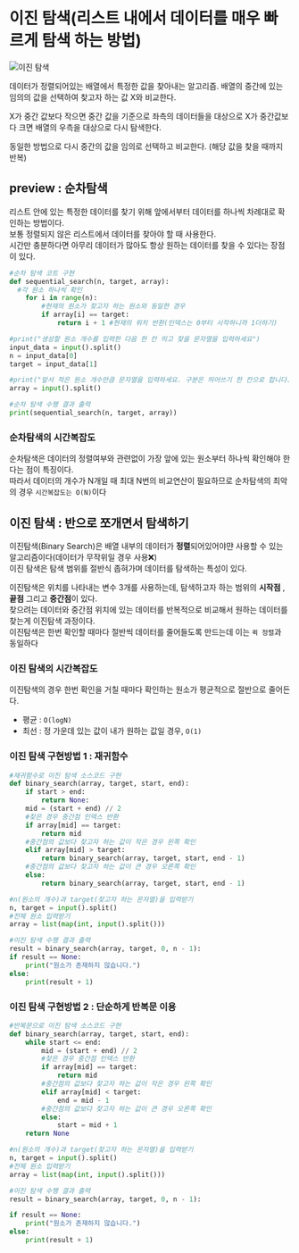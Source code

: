 # 이진 탐색(리스트 내에서 데이터를 매우 빠르게 탐색 하는 방법)

![이진 탐색](https://user-images.githubusercontent.com/71719160/188174421-d66f2edb-8266-4243-b903-679698cad227.png)

데이터가 정렬되어있는 배열에서 특정한 값을 찾아내는 알고리즘.
배열의 중간에 있는 임의의 값을 선택하여 찾고자 하는 값 X와 비교한다.

X가 중간 값보다 작으면 중간 값을 기준으로 좌측의 데이터들을 대상으로
X가 중간값보다 크면 배열의 우측을 대상으로
다시 탐색한다.

동일한 방법으로 다시 중간의 값을 임의로 선택하고 비교한다. (해당 값을 찾을 때까지 반복)

## preview : 순차탐색
리스트 안에 있는 특정한 데이터를 찾기 위해 앞에서부터 데이터를 하나씩 차례대로 확인하는 방법이다.<br>
보통 정렬되지 않은 리스트에서 데이터를 찾아야 할 때 사용한다. <br>
시간만 충분하다면 아무리 데이터가 많아도 항상 원하는 데이터를 찾을 수 있다는 장점이 있다.<br>

```python
#순차 탐색 코트 구현
def sequential_search(n, target, array):
  #각 원소 하나씩 확인
	for i in range(n):
		#현재의 원소가 찾고자 하는 원소와 동일한 경우
		if array[i] == target:
			return i + 1 #현재의 위치 반환(인덱스는 0부터 시작하니까 1더하기)

#print("생성할 원소 개수를 입력한 다음 한 칸 띄고 찾을 문자열을 입력하세요")
input_data = input().split()
n = input_data[0]
target = input_data[1]

#print("앞서 적은 원소 개수만큼 문자열을 입력하세요. 구분은 띄어쓰기 한 칸으로 합니다.")
array = input().split()

#순차 탐색 수행 결과 출력
print(sequential_search(n, target, array))
```

### 순차탐색의 시간복잡도
    
순차탐색은 데이터의 정렬여부와 관련없이 가장 앞에 있는 원소부터 하나씩 확인해야 한다는 점이 특징이다. <br>
따라서 데이터의 개수가 N개일 때 최대 N번의 비교연산이 필요하므로 순차탐색의 최악의 경우 `시간복잡도는 O(N)`이다
    
## 이진 탐색 : 반으로 쪼개면서 탐색하기

이진탐색(Binary Search)은 배열 내부의 데이터가 **정렬**되어있어야먄 사용할 수 있는 알고리즘이다(데이터가 무작위일 경우 사용❌)<br>
이진 탐색은 탐색 범위를 절반식 좁혀가며 데이터를 탐색하는 특성이 있다. 

이진탐색은 위치를 나타내는 변수 3개를 사용하는데, 탐색하고자 하는 범위의 **시작점** , **끝점** 그리고 **중간점**이 있다.<br>
찾으려는 데이터와 중간점 위치에 있는 데이터를 반복적으로 비교해서 원하는 데이터를 찾는게 이진탐색 과정이다.<br>
이진탐색은 한번 확인할 때마다 절반씩 데이터를 줄어들도록 만드는데 이는 `퀵 정렬`과 동일하다

### 이진 탐색의 시간복잡도
이진탐색의 경우 한번 확인을 거칠 때마다 확인하는 원소가 평균적으로 절반으로 줄어든다. 
* 평균 : `O(logN)`
* 최선 : 정 가운데 있는 값이 내가 원하는 값일 경우, `O(1)`


### 이진 탐색 구현방법 1 : 재귀함수

```python
#재귀함수로 이진 탐색 소스코드 구현
def binary_search(array, target, start, end):
	if start > end:
		return None:
	mid = (start + end) // 2
	#찾은 경우 중간점 인덱스 반환
	if array[mid] == target:
		return mid
	#중간점의 값보다 찾고자 하는 값이 작은 경우 왼쪽 확인
	elif array[mid] > target:
		return binary_search(array, target, start, end - 1)
	#중간점의 값보다 찾고자 하는 값이 큰 경우 오른쪽 확인
	else:
		return binary_search(array, target, start, end - 1)

#n(원소의 개수)과 target(찾고자 하는 몬자열)을 입력받기
n, target = input().split()
#전체 원소 입력받기
array = list(map(int, input().split()))

#이진 탐색 수행 결과 출력
result = binary_search(array, target, 0, n - 1):
if result == None:
	print("원소가 존재하지 않습니다.")
else:
	print(result + 1)
```

### 이진 탐색 구현방법 2 : 단순하게 반복문 이용

```python
#반복문으로 이진 탐색 소스코드 구현
def binary_search(array, target, start, end):
	while start <= end:
		mid = (start + end) // 2
		#찾은 경우 중간점 인덱스 반환
		if array[mid] == target:
			return mid
		#중간점의 값보다 찾고자 하는 값이 작은 경우 왼쪽 확인
		elif array[mid] < target:
			end = mid - 1
		#중간점의 값보다 찾고자 하는 값이 큰 경우 오른쪽 확인
		else:
			start = mid + 1
	return None

#n(원소의 개수)과 target(찾고자 하는 몬자열)을 입력받기
n, target = input().split()
#전체 원소 입력받기
array = list(map(int, input().split()))

#이진 탐색 수행 결과 출력
result = binary_search(array, target, 0, n - 1):

if result == None:
	print("원소가 존재하지 않습니다.")
else:
	print(result + 1)
```
